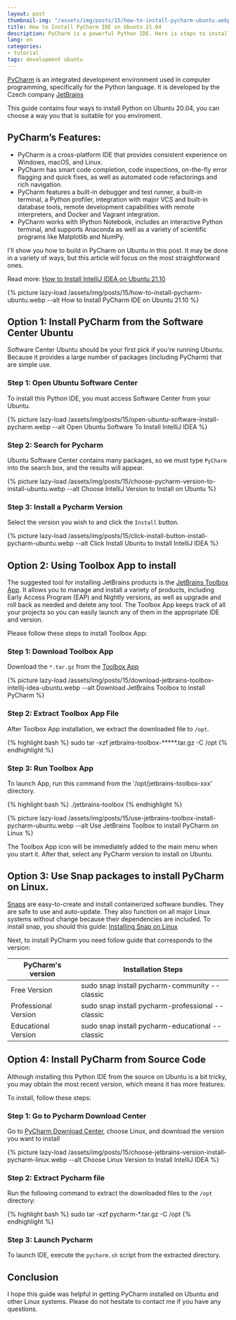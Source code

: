 ```yaml
---
layout: post
thumbnail-img: "/assets/img/posts/15/how-to-install-pycharm-ubuntu.webp"
title: How to Install PyCharm IDE on Ubuntu 21.04
description: PyCharm is a powerful Python IDE. Here is steps to install PyCharm on Ubuntu 21.04 and other Linux distributions.
lang: en
categories:
- tutorial
tags: development ubuntu
---
```


[PyCharm](https://www.jetbrains.com/pycharm/) is an integrated development environment used in computer programming, specifically for the Python language. It is developed by the Czech company [JetBrains](https://www.jetbrains.com/)

This guide contains four ways to install Python on Ubuntu 20.04, you can choose a way you that is suitable for you enviroment.

<div class="bg-light sidebar-module sidebar-module-inset" id="toc"></div>

## PyCharm’s Features:

* PyCharm is a cross-platform IDE that provides consistent experience on Windows, macOS, and Linux.
* PyCharm has smart code completion, code inspections, on-the-fly error flagging and quick fixes, as well as automated code refactorings and rich navigation.
* PyCharm features a built-in debugger and test runner, a built-in terminal, a Python profiler, integration with major VCS and built-in database tools, remote development capabilities with remote interpreters, and Docker and Vagrant integration.
* PyCharm works with IPython Notebook, includes an interactive Python terminal, and supports Anaconda as well as a variety of scientific programs like Matplotlib and NumPy.

I'll show you how to build in PyCharm on Ubuntu in this post. It may be done in a variety of ways, but this article will focus on the most straightforward ones. 

Read more: [How to Install IntelliJ IDEA on Ubuntu 21.10](https://tgbao.me/install-intellij-idea-ubuntu/)

{% picture lazy-load /assets/img/posts/15/how-to-install-pycharm-ubuntu.webp --alt How to Install PyCharm IDE on Ubuntu 21.10 %} 

## Option 1: Install PyCharm from the Software Center Ubuntu

Software Center Ubuntu should be your first pick if you're running Ubuntu. Because it provides a large number of packages (including PyCharm) that are simple use.

### Step 1: Open Ubuntu Software Center 

To install this Python IDE, you must access Software Center from your Ubuntu.

{% picture lazy-load /assets/img/posts/15/open-ubuntu-software-install-pycharm.webp --alt Open Ubuntu Software To Install IntelliJ IDEA %}

### Step 2: Search for Pycharm

Ubuntu Software Center contains many packages, so we must type `PyCharm` into the search box, and the results will appear.

{% picture lazy-load /assets/img/posts/15/choose-pycharm-version-to-install-ubuntu.webp --alt Choose IntelliJ Version to Install on Ubuntu %}

### Step 3: Install a Pycharm Version

Select the version you wish to and click the `Install` button.

{% picture lazy-load /assets/img/posts/15/click-install-button-install-pycharm-ubuntu.webp --alt Click Install Ubuntu to Install IntelliJ IDEA %}

## Option 2: Using Toolbox App to install

The suggested tool for installing JetBrains products is the [JetBrains Toolbox App](https://www.jetbrains.com/toolbox-app/). It allows you to manage and install a variety of products, including Early Access Program (EAP) and Nightly versions, as well as upgrade and roll back as needed and delete any tool. The Toolbox App keeps track of all your projects so you can easily launch any of them in the appropriate IDE and version.

Please follow these steps to install Toolbox App:

### Step 1: Download Toolbox App

Download the `*.tar.gz` from the [Toolbox App](https://www.jetbrains.com/toolbox-app/)

{% picture lazy-load /assets/img/posts/15/download-jetbrains-toolbox-intellij-idea-ubuntu.webp --alt Download JetBrains Toolbox to install PyCharm %} 

### Step 2: Extract Toolbox App File

After Toolbox App installation, we extract the downloaded file to `/opt`.

{% highlight bash %}
sudo tar -xzf jetbrains-toolbox-*****.tar.gz -C /opt
{% endhighlight %}

### Step 3: Run Toolbox App

To launch App, run this command from the '/opt/jetbrains-toolbox-xxx' directory.

{% highlight bash %}
./jetbrains-toolbox
{% endhighlight %}

{% picture lazy-load /assets/img/posts/15/use-jetbrains-toolbox-install-pycharm-ubuntu.webp --alt Use JetBrains Toolbox to install PyCharm on Linux %} 

The Toolbox App icon will be immediately added to the main menu when you start it. After that, select any PyCharm version to install on Ubuntu.

## Option 3: Use Snap packages to install PyCharm on Linux.

[Snaps](https://snapcraft.io/) are easy-to-create and install containerized software bundles. They are safe to use and auto-update. They also function on all major Linux systems without change because their dependencies are included. To install snap, you should this guide: [Installing Snap on Linux](https://snapcraft.io/docs/installing-snap-on-ubuntu)

Next, to install PyCharm you need follow guide that corresponds to the version:

<table class="table">
    <thead>
        <tr>
            <th scope="col">PyCharm's version</th>
            <th scope="col">Installation Steps</th>
        </tr>
    </thead>
    <tbody>
        <tr>
            <td>Free Version</td>
            <td>sudo snap install pycharm-community --classic</td>
        </tr>
        <tr>
            <td>Professional Version</td>
            <td>sudo snap install pycharm-professional --classic</td>
        </tr>
        <tr>
            <td>Educational Version</td>
            <td>sudo snap install pycharm-educational --classic</td>
        </tr>
    </tbody>
</table>

## Option 4: Install PyCharm from Source Code

Although installing this Python IDE from the source on Ubuntu is a bit tricky, you may obtain the most recent version, which means it has more features.

To install, follow these steps:

### Step 1: Go to Pycharm Download Center

Go to [PyCharm Download Center](https://www.jetbrains.com/pycharm/download/), choose Linux, and download the version you want to install

{% picture lazy-load /assets/img/posts/15/choose-jetbrains-version-install-pycharm-linux.webp --alt Choose Linux Version to Install IntelliJ IDEA %}

### Step 2: Extract Pycharm file

Run the following command to extract the downloaded files to the `/opt` directory:

{% highlight bash %}
sudo tar -xzf pycharm-*.tar.gz -C /opt
{% endhighlight %}

### Step 3: Launch Pycharm

To launch IDE, execute the `pycharm.sh` script from the extracted directory.

## Conclusion

I hope this guide was helpful in getting PyCharm installed on Ubuntu and other Linux systems. Please do not hesitate to contact me if you have any questions.
